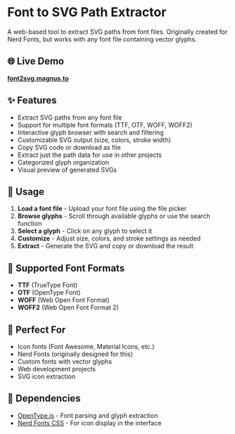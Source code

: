 # Font to SVG Path Extractor

A web-based tool to extract SVG paths from font files. Originally created for Nerd Fonts, but works with any font file containing vector glyphs.

## 🌐 Live Demo

**[font2svg.magnus.to](https://font2svg.magnus.to)**

## ✨ Features

- Extract SVG paths from any font file
- Support for multiple font formats (TTF, OTF, WOFF, WOFF2)
- Interactive glyph browser with search and filtering
- Customizable SVG output (size, colors, stroke width)
- Copy SVG code or download as file
- Extract just the path data for use in other projects
- Categorized glyph organization
- Visual preview of generated SVGs

## 🚀 Usage

1. **Load a font file** - Upload your font file using the file picker
2. **Browse glyphs** - Scroll through available glyphs or use the search function
3. **Select a glyph** - Click on any glyph to select it
4. **Customize** - Adjust size, colors, and stroke settings as needed
5. **Extract** - Generate the SVG and copy or download the result

## 📁 Supported Font Formats

- **TTF** (TrueType Font)
- **OTF** (OpenType Font)
- **WOFF** (Web Open Font Format)
- **WOFF2** (Web Open Font Format 2)

## 🎯 Perfect For

- Icon fonts (Font Awesome, Material Icons, etc.)
- Nerd Fonts (originally designed for this)
- Custom fonts with vector glyphs
- Web development projects
- SVG icon extraction

## 🔧 Dependencies

- [OpenType.js](https://opentype.js.org/) - Font parsing and glyph extraction
- [Nerd Fonts CSS](https://www.nerdfonts.com/) - For icon display in the interface
